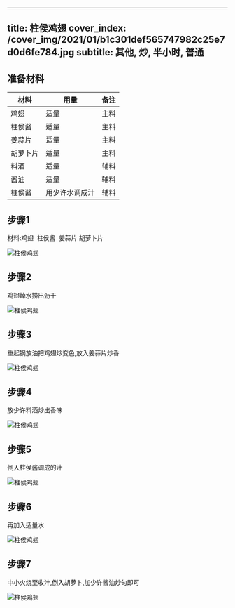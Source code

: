 
---
title: 柱侯鸡翅
cover_index: /cover_img/2021/01/b1c301def565747982c25e7d0d6fe784.jpg
subtitle: 其他, 炒, 半小时, 普通
---

## 准备材料

| 材料     | 用量 | 备注|
| ------- | ----- | --- |
| 鸡翅 | 适量| 主料 |
| 柱侯酱 | 适量| 主料 |
| 姜蒜片 | 适量| 主料 |
| 胡萝卜片 | 适量| 主料 |
| 料酒 | 适量| 辅料 |
| 酱油 | 适量| 辅料 |
| 柱侯酱 | 用少许水调成汁| 辅料 |

## 步骤1

材料:鸡翅  柱侯酱  姜蒜片 胡萝卜片

![柱侯鸡翅](https://i8.meishichina.com/attachment/recipe/201001/201001171637019.JPG?x-oss-process=style/p320) 

## 步骤2

鸡翅焯水捞出沥干

![柱侯鸡翅](https://i8.meishichina.com/attachment/recipe/201001/201001171637208.JPG?x-oss-process=style/p320) 

## 步骤3

重起锅放油把鸡翅炒变色,放入姜蒜片炒香

![柱侯鸡翅](https://i8.meishichina.com/attachment/recipe/201001/201001171637375.JPG?x-oss-process=style/p320) 

## 步骤4

放少许料酒炒出香味

![柱侯鸡翅](https://i8.meishichina.com/attachment/recipe/201001/201001171639002.JPG?x-oss-process=style/p320) 

## 步骤5

倒入柱侯酱调成的汁

![柱侯鸡翅](https://i8.meishichina.com/attachment/recipe/201001/201001171639205.JPG?x-oss-process=style/p320) 

## 步骤6

再加入适量水

![柱侯鸡翅](https://i8.meishichina.com/attachment/recipe/201001/201001171639371.JPG?x-oss-process=style/p320) 

## 步骤7

中小火烧至收汁,倒入胡萝卜,加少许酱油炒匀即可

![柱侯鸡翅](https://i8.meishichina.com/attachment/recipe/201001/201001171639575.JPG?x-oss-process=style/p320) 


